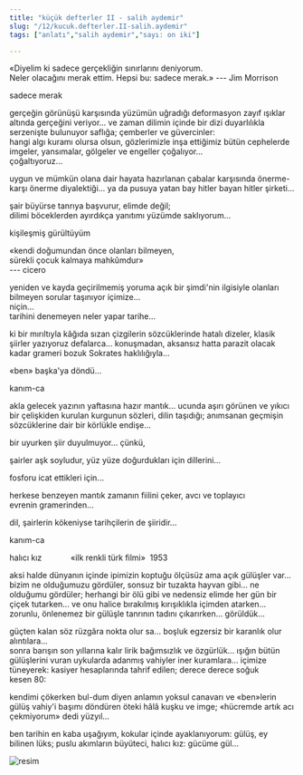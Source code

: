 ```yaml
---
title: "küçük defterler II - salih aydemir"
slug: "/12/kucuk.defterler.II-salih.aydemir"
tags: ["anlatı","salih aydemir","sayı: on iki"]

---
```

«Diyelim ki sadece gerçekliğin sınırlarını deniyorum.    
Neler olacağını merak ettim. Hepsi bu: sadece merak.» --- Jim Morrison

sadece merak

gerçeğin görünüşü karşısında yüzümün uğradığı deformasyon zayıf ışıklar
altında gerçeğini veriyor... ve zaman dilimin içinde bir dizi
duyarlılıkla serzenişte bulunuyor saflığa; çemberler ve güvercinler:  
hangi algı kuramı olursa olsun, gözlerimizle inşa ettiğimiz bütün
cephelerde imgeler, yansımalar, gölgeler ve engeller çoğalıyor...  
çoğaltıyoruz...

uygun ve mümkün olana dair hayata hazırlanan çabalar karşısında önerme-
karşı önerme diyalektiği... ya da pusuya yatan bay hitler bayan
hitler şirketi...

şair büyürse tanrıya başvurur, elimde değil;  
dilimi böceklerden ayırdıkça yanıtımı yüzümde saklıyorum...

kişileşmiş gürültüyüm

«kendi doğumundan önce olanları bilmeyen,  
sürekli çocuk kalmaya mahkûmdur»  
--- cicero

yeniden ve kayda geçirilmemiş yoruma açık bir şimdi'nin ilgisiyle
olanları bilmeyen sorular taşınıyor içimize...  
niçin...  
tarihini denemeyen neler yapar tarihe...

ki bir mırıltıyla kâğıda sızan çizgilerin sözcüklerinde hatalı dizeler,
klasik şiirler yazıyoruz defalarca... konuşmadan, aksansız hatta parazit
olacak kadar grameri bozuk Sokrates haklılığıyla...

«ben» başka'ya döndü...

kanım-ca

akla gelecek yazının yaftasına hazır mantık... ucunda aşırı görünen ve
yıkıcı bir çelişkiden kurulan kurgunun sözleri, dilin taşıdığı;
anımsanan geçmişin sözcüklerine dair bir körlükle endişe...

bir uyurken şiir duyulmuyor... çünkü,

şairler aşk soyludur, yüz yüze doğurdukları için dillerini...

fosforu icat ettikleri için...

herkese benzeyen mantık zamanın fiilini çeker, avcı ve toplayıcı
evrenin gramerinden...

dil, şairlerin kökeniyse tarihçilerin de şiiridir...

kanım-ca

halıcı kız             «ilk renkli
türk filmi»  1953

aksi halde dünyanın içinde ipimizin koptuğu ölçüsüz ama açık gülüşler
var... bizim ne olduğumuzu gördüler, sonsuz bir tuzakta hayvan gibi...
ne olduğumu gördüler; herhangi bir ölü gibi ve nedensiz elimde her gün
bir çiçek tutarken... ve onu halice bırakılmış kırışıklıkla içimden
atarken...  
zorunlu, önlenemez bir gülüşle tanrının tadını çıkarırken... görüldük...

güçten kalan söz rüzgâra nokta olur sa... boşluk egzersiz bir karanlık
olur alıntılara...  
sonra barışın son yıllarına kalır lirik bağımsızlık ve özgürlük...
ışığın bütün gülüşlerini vuran uykularda adanmış vahiyler iner
kuramlara... içimize tüneyerek: kasiyer hesaplarında tahrif edilen;
derece derece soğuk kesen 80:

kendimi çökerken bul-dum diyen anlamın yoksul canavarı ve «ben»lerin
gülüş vahiy'i başımı döndüren öteki hâlâ kuşku ve imge; «hücremde artık
acı çekmiyorum» dedi yüzyıl...

ben tarihin en kaba uşağıyım, kokular içinde ayaklanıyorum: gülüş, ey
bilinen lüks; puslu akımların büyüteci, halıcı kız: gücüme gül...


![resim](/img/ky12_32.jpg)